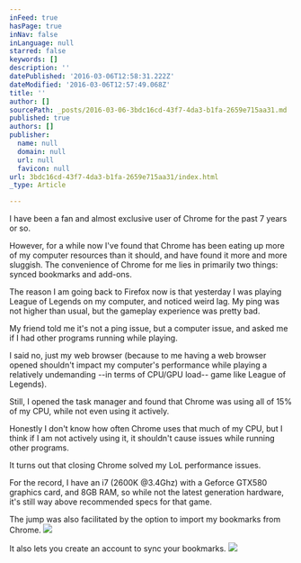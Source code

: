 ```yaml
---
inFeed: true
hasPage: true
inNav: false
inLanguage: null
starred: false
keywords: []
description: ''
datePublished: '2016-03-06T12:58:31.222Z'
dateModified: '2016-03-06T12:57:49.068Z'
title: ''
author: []
sourcePath: _posts/2016-03-06-3bdc16cd-43f7-4da3-b1fa-2659e715aa31.md
published: true
authors: []
publisher:
  name: null
  domain: null
  url: null
  favicon: null
url: 3bdc16cd-43f7-4da3-b1fa-2659e715aa31/index.html
_type: Article

---
```

I have been a fan and almost exclusive user of Chrome for the past 7 years or so. 

However, for a while now I've found that Chrome has been eating up more of my computer resources than it should, and have found it more and more sluggish. The convenience of Chrome for me lies in primarily two things: synced bookmarks and add-ons.

The reason I am going back to Firefox now is that yesterday I was playing League of Legends on my computer, and noticed weird lag. My ping was not higher than usual, but the gameplay experience was pretty bad. 

My friend told me it's not a ping issue, but a computer issue, and asked me if I had other programs running while playing. 

I said no, just my web browser (because to me having a web browser opened shouldn't impact my computer's performance while playing a relatively undemanding --in terms of CPU/GPU load-- game like League of Legends).

Still, I opened the task manager and found that Chrome was using all of 15% of my CPU, while not even using it actively. 

Honestly I don't know how often Chrome uses that much of my CPU, but I think if I am not actively using it, it shouldn't cause issues while running other programs.

It turns out that closing Chrome solved my LoL performance issues.

For the record, I have an i7 (2600K @3.4Ghz) with a Geforce GTX580 graphics card, and 8GB RAM, so while not the latest generation hardware, it's still way above recommended specs for that game.

The jump was also facilitated by the option to import my bookmarks from Chrome.
![](https://the-grid-user-content.s3-us-west-2.amazonaws.com/7920fcc0-aa60-4eb6-ae2c-25cd68e5d628.jpg)

It also lets you create an account to sync your bookmarks.
![](https://the-grid-user-content.s3-us-west-2.amazonaws.com/0a069ec9-e32d-44e1-a840-ca67cf966210.jpg)